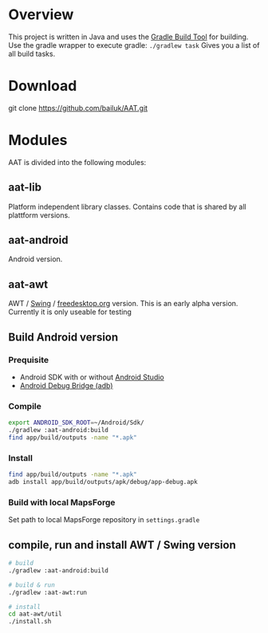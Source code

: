 # Overview
This project is written in Java and uses the [Gradle Build Tool](https://gradle.org/) for building.
Use the gradle wrapper to execute gradle:
`./gradlew task` Gives you a list of all build tasks.

# Download
git clone https://github.com/bailuk/AAT.git

# Modules
AAT is divided into the following modules:

## aat-lib
Platform independent library classes. Contains code that is shared by all plattform versions.

##  aat-android
Android version.

## aat-awt
AWT / [Swing](https://en.wikipedia.org/wiki/Swing_(Java)) / [freedesktop.org](https://www.freedesktop.org/wiki/) version.
This is an early alpha version. Currently it is only useable for testing

## Build Android version
### Prequisite
- Android SDK with or without [Android Studio](https://developer.android.com/studio/)
- [Android Debug Bridge (adb)](https://developer.android.com/studio/command-line/adb)

### Compile
```bash
export ANDROID_SDK_ROOT=~/Android/Sdk/
./gradlew :aat-android:build
find app/build/outputs -name "*.apk"
```

### Install
```bash
find app/build/outputs -name "*.apk"
adb install app/build/outputs/apk/debug/app-debug.apk
```

### Build with local MapsForge
Set path to local MapsForge repository in `settings.gradle`

## compile, run and install AWT / Swing version
```bash
# build
./gradlew :aat-android:build

# build & run
./gradlew :aat-awt:run

# install
cd aat-awt/util
./install.sh
```
